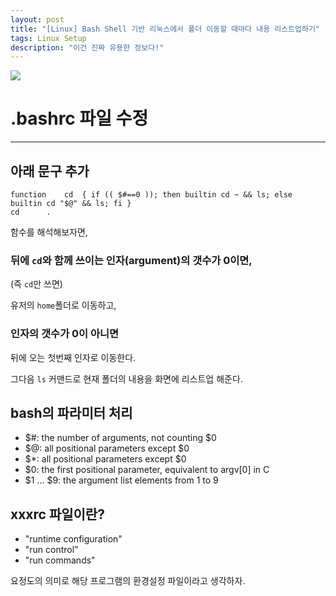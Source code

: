 ```yaml
---
layout: post
title: "[Linux] Bash Shell 기반 리눅스에서 폴더 이동할 때마다 내용 리스트업하기"
tags: Linux Setup
description: "이건 진짜 유용한 정보다!"
---
```


![](https://cdn.pixabay.com/photo/2015/01/08/18/24/programming-593312_1280.jpg)

# .bashrc 파일 수정
---

## 아래 문구 추가

```console
function	cd	{ if (( $#==0 )); then builtin cd ~ && ls; else builtin cd "$@" && ls; fi }
cd		.
```

함수를 해석해보자면,

### 뒤에 `cd`와 함께 쓰이는 인자(argument)의 갯수가 0이면,

(즉 `cd`만 쓰면)

유저의 `home`폴더로 이동하고,

### 인자의 갯수가 0이 아니면

뒤에 오는 첫번째 인자로 이동한다.

그다음 `ls` 커맨드로 현재 폴더의 내용을 화면에 리스트업 해준다.

## bash의 파라미터 처리

- $#: 			the number of arguments, not counting $0
- $@: 			all positional parameters except $0
- $*: 			all positional parameters except $0
- $0: 			the first positional parameter, equivalent to argv[0] in C
- $1 ... $9: 	the argument list elements from 1 to 9


## xxxrc 파일이란?

- "runtime configuration"
- "run control"
- "run commands"

요정도의 의미로 해당 프로그램의 환경설정 파일이라고 생각하자.
